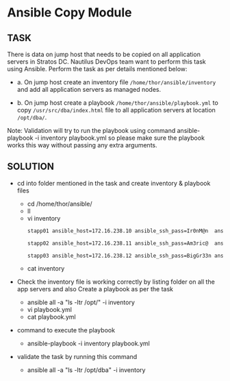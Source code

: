 # Ansible Copy Module

## TASK
There is data on jump host that needs to be copied on all application servers in Stratos DC. Nautilus DevOps team want to perform this task using Ansible. Perform the task as per details mentioned below:



- a. On jump host create an inventory file `/home/thor/ansible/inventory` and add all application servers as managed nodes.

- b. On jump host create a playbook `/home/thor/ansible/playbook.yml` to copy `/usr/src/dba/index.html` file to all application servers at location `/opt/dba/`.

Note: Validation will try to run the playbook using command ansible-playbook -i inventory playbook.yml so please make sure the playbook works this way without passing any extra arguments.

## SOLUTION

* cd into folder mentioned in the task and create inventory & playbook files 
    - cd  /home/thor/ansible/
    - ll
    - vi inventory
        ```bash
        stapp01 ansible_host=172.16.238.10 ansible_ssh_pass=Ir0nM@n  ansible_user=tony

        stapp02 ansible_host=172.16.238.11 ansible_ssh_pass=Am3ric@  ansible_user=steve

        stapp03 ansible_host=172.16.238.12 ansible_ssh_pass=BigGr33n ansible_user=banner
        ```
    - cat inventory

* Check the inventory file is working correctly by listing folder on all the app servers and also  Create a playbook as per the task
    - ansible all -a "ls -ltr /opt/" -i inventory
    - vi playbook.yml
    - cat playbook.yml

* command to execute the playbook 
    -  ansible-playbook -i inventory playbook.yml

* validate the task by running this command
    -  ansible all -a "ls -ltr /opt/dba" -i inventory